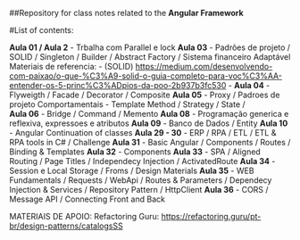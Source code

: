 ##Repository for class notes related to the **Angular Framework**
 
#List of contents:

**Aula 01 / Aula 2**
    -  Trbalha com Parallel e lock 
**Aula 03**
    -  Padrões de projeto / SOLID / Singleton / Builder / Abstract Factory / Sistema financeiro Adaptável
        Materiais de referencia:
            - (SOLID) https://medium.com/desenvolvendo-com-paixao/o-que-%C3%A9-solid-o-guia-completo-para-voc%C3%AA-entender-os-5-princ%C3%ADpios-da-poo-2b937b3fc530
            - 
**Aula 04**
    -  Flyweigth / Facade / Decorator / Composite
**Aula 05**
    -  Proxy / Padroes de projeto Comportamentais
    -  Template Method / Strategy / State /  
**Aula 06**
    - Bridge / Command / Memento
**Aula 08**
    - Programação generica e reflexiva, expressoes e atributos
**Aula 09**
    - Banco de Dados / Entity
**Aula 10**
    - Angular
Continuation of classes
    **Aula 29 - 30**
        - ERP / RPA / ETL / ETL & RPA tools in C# / Challenge
    **Aula 31**
        - Basic Angular / Components / Routes / Binding & Templates
    **Aula 32**
        - Components
    **Aula 33**
        - SPA / Aligned Routing / Page Titles / Independecy Injection / ActivatedRoute
    **Aula 34**
        - Session e Local Storage / Froms / Design Materials
    **Aula 35** 
        - WEB Fundamentals / Requests / WebApi / Routes & Parameters / Dependecy Injection & Services / Repository Pattern / HttpClient
    **Aula 36**
        - CORS / Message API / Connecting Front and Back


    








MATERIAIS DE APOIO:
    Refactoring Guru: https://refactoring.guru/pt-br/design-patterns/catalogsSS
